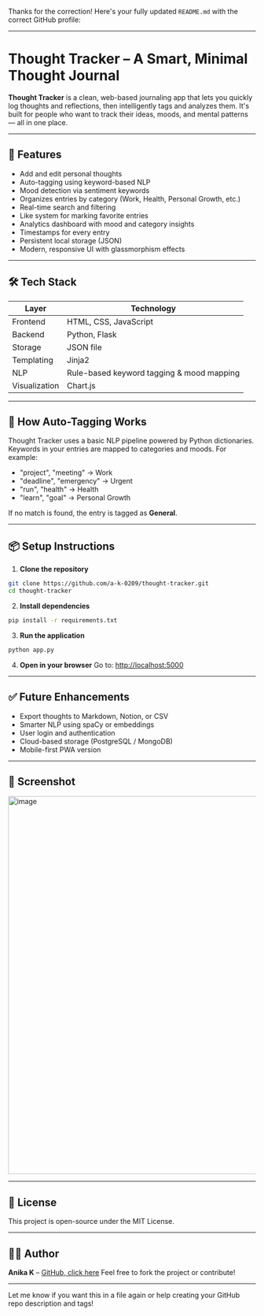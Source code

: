 Thanks for the correction! Here's your fully updated `README.md` with the correct GitHub profile:

---

# Thought Tracker – A Smart, Minimal Thought Journal

**Thought Tracker** is a clean, web-based journaling app that lets you quickly log thoughts and reflections, then intelligently tags and analyzes them. It's built for people who want to track their ideas, moods, and mental patterns — all in one place.

---

## 🚀 Features

* Add and edit personal thoughts
* Auto-tagging using keyword-based NLP
* Mood detection via sentiment keywords
* Organizes entries by category (Work, Health, Personal Growth, etc.)
* Real-time search and filtering
* Like system for marking favorite entries
* Analytics dashboard with mood and category insights
* Timestamps for every entry
* Persistent local storage (JSON)
* Modern, responsive UI with glassmorphism effects

---

## 🛠️ Tech Stack

| Layer         | Technology                                |
| ------------- | ----------------------------------------- |
| Frontend      | HTML, CSS, JavaScript                     |
| Backend       | Python, Flask                             |
| Storage       | JSON file                                 |
| Templating    | Jinja2                                    |
| NLP           | Rule-based keyword tagging & mood mapping |
| Visualization | Chart.js                                  |

---

## 🧠 How Auto-Tagging Works

Thought Tracker uses a basic NLP pipeline powered by Python dictionaries. Keywords in your entries are mapped to categories and moods. For example:

* "project", "meeting" → Work
* "deadline", "emergency" → Urgent
* "run", "health" → Health
* "learn", "goal" → Personal Growth

If no match is found, the entry is tagged as **General**.

---

## 📦 Setup Instructions

1. **Clone the repository**

```bash
git clone https://github.com/a-k-0209/thought-tracker.git
cd thought-tracker
```

2. **Install dependencies**

```bash
pip install -r requirements.txt
```

3. **Run the application**

```bash
python app.py
```

4. **Open in your browser**
   Go to: [http://localhost:5000](http://localhost:5000)

---

## ✅ Future Enhancements

* Export thoughts to Markdown, Notion, or CSV
* Smarter NLP using spaCy or embeddings
* User login and authentication
* Cloud-based storage (PostgreSQL / MongoDB)
* Mobile-first PWA version

---

## 📸 Screenshot

<img width="1366" height="768" alt="image" src="https://github.com/user-attachments/assets/b6beb9fe-9870-4661-a998-8cbf04c97855" />


---

## 📄 License

This project is open-source under the MIT License.

---

## 🙋‍♀️ Author

**Anika K** – [GitHub, click here](https://github.com/a-k-0209)
Feel free to fork the project or contribute!

---

Let me know if you want this in a file again or help creating your GitHub repo description and tags!
